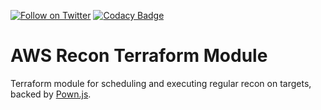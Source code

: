 [![Follow on Twitter](https://img.shields.io/twitter/follow/opendevsecops.svg?logo=twitter)](https://twitter.com/opendevsecops)
[![Codacy Badge](https://api.codacy.com/project/badge/Grade/4b248f78de9a4bf0b43e3c84d5e0daf0)](https://www.codacy.com/app/OpenDevSecOps/terraform-aws-recon?utm_source=github.com&amp;utm_medium=referral&amp;utm_content=opendevsecops/terraform-aws-recon&amp;utm_campaign=Badge_Grade)

# AWS Recon Terraform Module

Terraform module for scheduling and executing regular recon on targets, backed by [Pown.js](https://pownjs.com).
